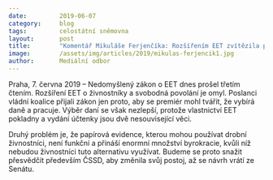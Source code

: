```yaml
---
date:         2019-06-07
category:     blog
tags:         celostátní sněmovna 
layout:       post
title:        "Komentář Mikuláše Ferjenčíka: Rozšířením EET zvítězila propaganda nad zdravým rozumem"
image:        /assets/img/articles/2019/mikulas-ferjencik1.jpg
author:       Mediální odbor
---
```



Praha, 7. června 2019 – Nedomyšlený zákon o EET dnes prošel třetím čtením. Rozšíření EET o živnostníky a svobodná povolání je omyl. Poslanci vládní koalice přijali zákon jen proto, aby se premiér mohl tvářit, že vybírá daně a pracuje. Výběr daní se však nezlepší, protože vlastnictví EET pokladny a vydání účtenky jsou dvě nesouvisející věci.


Druhý problém je, že papírová evidence, kterou mohou používat drobní živnostníci, není funkční a přináší enormní množství byrokracie, kvůli níž nebudou živnostníci tuto alternativu využívat. Budeme se proto snažit přesvědčit především ČSSD, aby změnila svůj postoj, až se návrh vrátí ze Senátu. 

